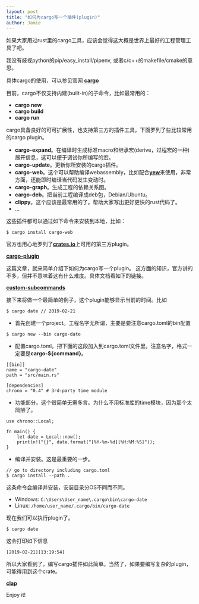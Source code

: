 ```yaml
---
layout: post
title: "如何为cargo写一个插件(plugin)"
author: Jamie
---
```



如果大家用过rust里的cargo工具，应该会觉得这大概是世界上最好的工程管理工具了吧。

我没有歧视python的pip/easy_install/pipenv, 或者c/c++的makefile/cmake的意思。

具体cargo的使用，可以参见官网 [**cargo**](https://doc.rust-lang.org/cargo/index.html)

目前，cargo不仅支持内建(built-in)的子命令，比如最常用的：
- **cargo new**
- **cargo build**
- **cargo run**

cargo具备良好的可可扩展性，也支持第三方的插件工具，下面罗列了些比较常用的cargo plugin。
- **cargo-expand**。在编译时生成标准macro和继承宏(derive，过程宏的一种)展开信息，这可以便于调试你所编写的宏。
- **cargo-update**。更新你所安装的cargo插件。
- **cargo-web**。这个可以帮助编译webassembly，比如配合[**yew**](https://github.com/DenisKolodin/yew)来使用，非常方面，还能即时编译当代码发生变动时。
- **cargo-graph**。生成工程的依赖关系图。
- **cargo-deb**。把当前工程编译成deb包，Debian/Ubuntu。
- **clippy**。这个应该是最常用的了。帮助大家写出更好更快的rust代码了。
- ...

这些插件都可以通过如下命令来安装到本地，比如：
```
$ cargo install cargo-web
```
官方也用心地罗列了[**crates.io**](https://crates.io/)上可用的第三方plugin。

[**cargo-plugin**](https://github.com/rust-lang/cargo/wiki/Third-party-cargo-subcommands)

这篇文章，就来简单介绍下如何为cargo写一个plugin。
这方面的知识，官方讲的不多，但并不意味着这有什么难度。具体文档看如下的链接。

[**custom-subcommands**](https://doc.rust-lang.org/cargo/reference/external-tools.html#custom-subcommands)


接下来将做一个最简单的例子，这个plugin能够显示当前的时间。比如

```
$ cargo date // 2019-02-21
```

- 首先创建一个project。工程名字无所谓，主要是要注意cargo.toml的bin配置

```
$ cargo new --bin cargo-date
```

- 配置cargo.toml。把下面的这段加入到cargo.toml文件里。注意名字，格式一定要是**cargo-${command}**。

```
[[bin]]
name = "cargo-date"
path = "src/main.rs"

[dependencies]
chrono = "0.4" # 3rd-party time module
```

- 功能部分。这个很简单无需多言。为什么不用标准库的time模块，因为那个太简陋了。

```
use chrono::Local;

fn main() {
    let date = Local::now();
    println!("{}", date.format("[%Y-%m-%d][%H:%M:%S]"));
}
```

- 编译并安装。这是最重要的一步。

```
// go to directory including cargo.toml
$ cargo install --path .
```

这条命令会编译并安装，安装目录分OS不同而不同。

- Windows: ```C:\Users\User_name\.cargo\bin\cargo-date```
- Linux: ```/home/user_name/.cargo/bin/cargo-date```

现在我们可以执行plugin了。

```
$ cargo date
```

这会打印如下信息

```
[2019-02-21][13:19:54]
```

所以大家看到了，编写cargo插件如此简单。当然了，如果要编写复杂的plugin，可能得用到这个crate。

[**clap**](https://clap.rs/)

Enjoy it!